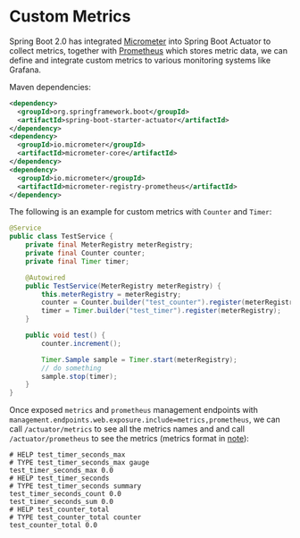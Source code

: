 # Custom Metrics


Spring Boot 2.0 has integrated [Micrometer](https://micrometer.io/) into Spring Boot Actuator to collect metrics, together with [Prometheus](https://prometheus.io/) which stores metric data, we can define and integrate custom metrics to various monitoring systems like Grafana.

Maven dependencies:

```xml
<dependency>
  <groupId>org.springframework.boot</groupId>
  <artifactId>spring-boot-starter-actuator</artifactId>
</dependency>
<dependency>
  <groupId>io.micrometer</groupId>
  <artifactId>micrometer-core</artifactId>
</dependency>
<dependency>
  <groupId>io.micrometer</groupId>
  <artifactId>micrometer-registry-prometheus</artifactId>
</dependency>
```

The following is an example for custom metrics with `Counter` and `Timer`:

```java
@Service
public class TestService {
    private final MeterRegistry meterRegistry;
    private final Counter counter;
    private final Timer timer;

    @Autowired
    public TestService(MeterRegistry meterRegistry) {
        this.meterRegistry = meterRegistry;
        counter = Counter.builder("test_counter").register(meterRegistry);
        timer = Timer.builder("test_timer").register(meterRegistry);
    }

    public void test() {
        counter.increment();

        Timer.Sample sample = Timer.start(meterRegistry);
        // do something
        sample.stop(timer);
    }
}
```

Once exposed `metrics` and `prometheus` management endpoints with `management.endpoints.web.exposure.include=metrics,prometheus`, we can call `/actuator/metrics` to see all the metrics names and  and call `/actuator/prometheus` to see the metrics (metrics format in [note](https://github.com/YuKitAs/tech-note/blob/master/monitoring/prometheus-metrics.md)):

```
# HELP test_timer_seconds_max  
# TYPE test_timer_seconds_max gauge
test_timer_seconds_max 0.0
# HELP test_timer_seconds  
# TYPE test_timer_seconds summary
test_timer_seconds_count 0.0
test_timer_seconds_sum 0.0
# HELP test_counter_total  
# TYPE test_counter_total counter
test_counter_total 0.0
```
